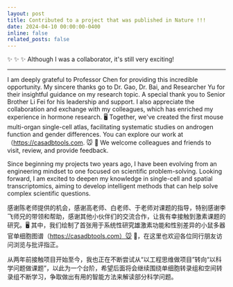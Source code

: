 ```yaml
---
layout: post
title: Contributed to a project that was published in Nature !!!
date: 2024-04-10 00:00:00-0400
inline: false
related_posts: false
---
```


:sparkles: :sparkles: :sparkles: Although I was a collaborator, it's still very exciting!

---

I am deeply grateful to Professor Chen for providing this incredible opportunity. My sincere thanks go to Dr. Gao, Dr. Bai, and Researcher Yu for their insightful guidance on my research topic. A special thank you to Senior Brother Li Fei for his leadership and support. I also appreciate the collaboration and exchange with my colleagues, which has enriched my experience in hormone research. 🖥️ Together, we've created the first mouse multi-organ single-cell atlas, facilitating systematic studies on androgen function and gender differences. You can explore our work at（https://casadbtools.com. 🐭 🐹 We welcome colleagues and friends to visit, review, and provide feedback.

Since beginning my projects two years ago, I have been evolving from an engineering mindset to one focused on scientific problem-solving. Looking forward, I am excited to deepen my knowledge in single-cell and spatial transcriptomics, aiming to develop intelligent methods that can help solve complex scientific questions.


感谢陈老师提供的机会，感谢高老师、白老师、于老师对课题的指导，特别感谢李飞师兄的带领和帮助，感谢其他小伙伴们的交流合作，让我有幸接触到激素课题的研究。🖥️ 其中，我们绘制了首张用于系统性研究雄激素功能和性别差异的小鼠多器官单细胞图谱（https://casadbtools.com）🐭 🐹，在这里也欢迎各位同行朋友访问浏览与批评指正。

从两年前接触项目开始至今，我也正在不断尝试从“以工程思维做项目”转向“以科学问题做课题”，以此为一个台阶，希望后面将会继续围绕单细胞转录组和空间转录组不断学习，争取做出有用的智能方法来解读部分科学问题。
